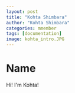 ```yaml
---
layout: post
title: "Kohta Shimbara"
author: "Kohta Shimbara"
categories: mmember
tags: [documentation]
image: kohta_intro.JPG
---
```


# Name
Hi! I'm Kohta! 